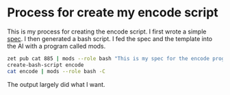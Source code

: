 # Process for create my encode script

This is my process for creating the encode script. I first wrote a simple [spec](../885). I then generated a bash script. I fed the spec and the template into the AI with a program called mods.

```bash
zet pub cat 885 | mods --role bash "This is my spec for the encode program"
create-bash-script encode
cat encode | mods --role bash -C
```

The output largely did what I want.
